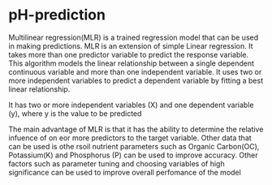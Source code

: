 # pH-prediction

Multilinear regression(MLR) is a trained regression model that can be used in making predictions.
MLR is an extension of simple Linear regression. It takes more than one predictor variable to predict the response variable. This algorithm models the linear relationship between a single dependent continuous variable and more than one independent variable. It uses two or more independent variables to predict a dependent variable by fitting a best linear relationship.

It has two or more independent variables (X) and one dependent variable (y), where y is the value to be predicted

The main advantage of MLR is that it has the ability to determine the relative infuence of on eor more predictors to the target variable.
Other data that can be used is othe rsoil nutrient parameters such as Organic Carbon(OC), Potassium(K) and Phosphorus (P) can be used to improve accuracy.
Other factors such as parameter tuning and choosing variables of high significance can be used to improve overall perfomance of the model
